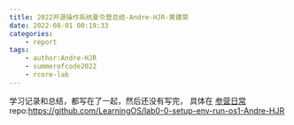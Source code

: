 ```yaml
---
title: 2022开源操作系统夏令营总结-Andre-HJR-黄建荣
date: 2022-08-01 00:19:33
categories:
    - report
tags:
    - author:Andre-HJR
    - summerofcode2022
    - rcore-lab
---
```


学习记录和总结，都写在了一起，然后还没有写完， 具体在 [参营日常](https://andre-hjr.github.io/2022/07/06/os/camp/note)
repo:https://github.com/LearningOS/lab0-0-setup-env-run-os1-Andre-HJR

<!-- more -->
